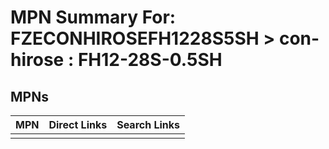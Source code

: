 



# MPN Summary For: FZECONHIROSEFH1228S5SH > con-hirose : FH12-28S-0.5SH

## MPNs
  

|MPN|Direct Links|Search Links|
| :--- | :--- | :--- |
||||
